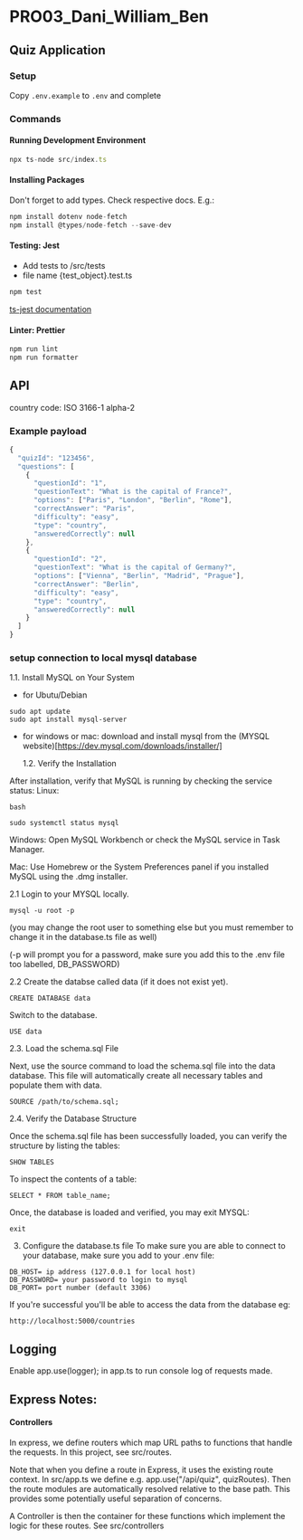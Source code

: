 # PRO03_Dani_William_Ben

## Quiz Application

### Setup

Copy `.env.example` to `.env` and complete

### Commands

#### Running Development Environment

```ts
npx ts-node src/index.ts
```

#### Installing Packages

Don't forget to add types. Check respective docs. E.g.:

```ts
npm install dotenv node-fetch
npm install @types/node-fetch --save-dev
```

#### Testing: Jest

- Add tests to /src/tests
- file name {test_object}.test.ts

```ts
npm test
```

[ts-jest documentation](https://www.npmjs.com/package/ts-jest)

#### Linter: Prettier

```ts
npm run lint
npm run formatter
```

## API

country code: ISO 3166-1 alpha-2

### Example payload

```javascript
{
  "quizId": "123456",
  "questions": [
    {
      "questionId": "1",
      "questionText": "What is the capital of France?",
      "options": ["Paris", "London", "Berlin", "Rome"],
      "correctAnswer": "Paris",
      "difficulty": "easy",
      "type": "country",
      "answeredCorrectly": null
    },
    {
      "questionId": "2",
      "questionText": "What is the capital of Germany?",
      "options": ["Vienna", "Berlin", "Madrid", "Prague"],
      "correctAnswer": "Berlin",
      "difficulty": "easy",
      "type": "country",
      "answeredCorrectly": null
    }
  ]
}
```

### setup connection to local mysql database

1.1. Install MySQL on Your System

- for Ubutu/Debian

```
sudo apt update
sudo apt install mysql-server

```

- for windows or mac: download and install mysql from the (MYSQL website)[https://dev.mysql.com/downloads/installer/]

  1.2. Verify the Installation

After installation, verify that MySQL is running by checking the service status: Linux:

```
bash

sudo systemctl status mysql
```

Windows: Open MySQL Workbench or check the MySQL service in Task Manager.

Mac: Use Homebrew or the System Preferences panel if you installed MySQL using the .dmg installer.

2.1 Login to your MYSQL locally.

```
mysql -u root -p
```

(you may change the root user to something else but you must remember to change it in the database.ts file as well)

(-p will prompt you for a password, make sure you add this to the .env file too labelled, DB_PASSWORD)

2.2 Create the databse called data (if it does not exist yet).

```
CREATE DATABASE data
```

Switch to the database.

```
USE data
```

2.3. Load the schema.sql File

Next, use the source command to load the schema.sql file into the data database. This file will automatically create all necessary tables and populate them with data.

```
SOURCE /path/to/schema.sql;

```

2.4. Verify the Database Structure

Once the schema.sql file has been successfully loaded, you can verify the structure by listing the tables:

```
SHOW TABLES
```

To inspect the contents of a table:

```
SELECT * FROM table_name;
```

Once, the database is loaded and verified, you may exit MYSQL:

```
exit
```

3. Configure the database.ts file
   To make sure you are able to connect to your database, make sure you add to your .env file:

```
DB_HOST= ip address (127.0.0.1 for local host)
DB_PASSWORD= your password to login to mysql
DB_PORT= port number (default 3306)
```

If you're successful you'll be able to access the data from the database eg:

```
http://localhost:5000/countries
```

## Logging

Enable app.use(logger); in app.ts to run console log of requests made. 


## Express Notes: 

#### Controllers

In express, we define routers which map URL paths to functions that handle the requests. In this project, see src/routes. 

Note that when you define a route in Express, it uses the existing route context. In src/app.ts we define e.g. app.use("/api/quiz", quizRoutes). Then the route modules are automatically resolved relative to the base path. This provides some potentially useful separation of concerns. 

A Controller is then the container for these functions which implement the logic for these routes. See src/controllers
